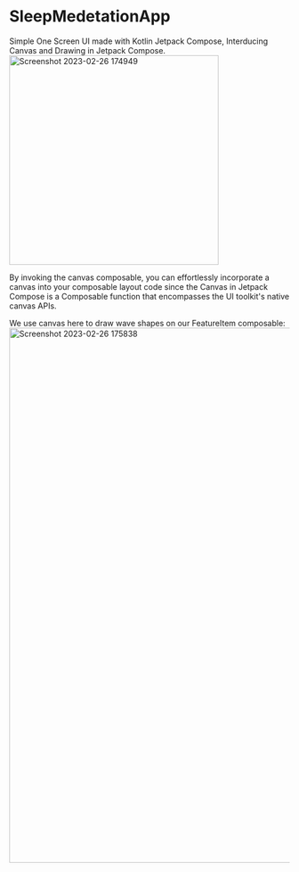 # SleepMedetationApp
Simple One Screen UI made with Kotlin Jetpack Compose, Interducing Canvas and Drawing in Jetpack Compose.
<img width="376" alt="Screenshot 2023-02-26 174949" src="https://user-images.githubusercontent.com/97782768/221410406-a7689a30-acb2-4d3f-b81c-23596d89a737.png">


By invoking the canvas composable, you can effortlessly incorporate a canvas into your composable layout code since the Canvas in Jetpack Compose is a Composable function that encompasses the UI toolkit's native canvas APIs.

We use canvas here to draw wave shapes on our FeatureItem composable:
<img width="960" alt="Screenshot 2023-02-26 175838" src="https://user-images.githubusercontent.com/97782768/221410546-c5d2a5a9-4c68-4c56-8985-c050392b274e.png">


